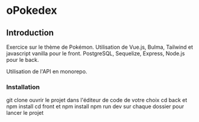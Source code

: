 # oPokedex

## Introduction

Exercice sur le thème de Pokémon.
Utilisation de Vue.js, Bulma, Tailwind et javascript vanilla pour le front.
PostgreSQL, Sequelize, Express, Node.js pour le back.

Utilisation de l'API en monorepo.

### Installation

git clone
ouvrir le projet dans l'éditeur de code de votre choix
cd back et npm install
cd front et npm install
npm run dev sur chaque dossier pour lancer le projet
